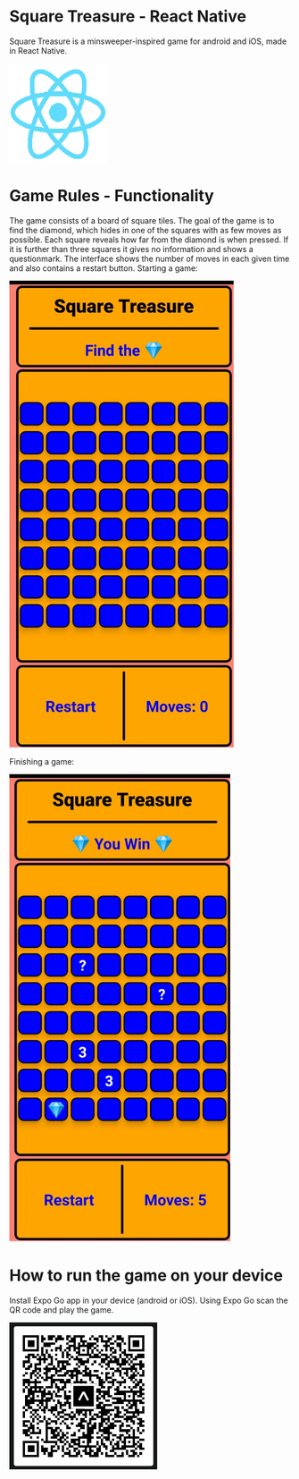 # Square Treasure - React Native
Square Treasure is a minsweeper-inspired game for android and iOS, made in React Native.

![react_native](<assets/rn.png>)

# Game Rules - Functionality
The game consists of a board of square tiles. The goal of the game is to find the diamond,
which hides in one of the squares with as few moves as possible. Each square reveals how
far from the diamond is when pressed. If it is further than three squares it gives no 
information and shows a questionmark. The interface shows the number of moves in each given
time and also contains a restart button.
Starting a game:

![board_empty](<assets/board-empty.png>)

Finishing a game:

![board_end](<assets/board-end.png>)

# How to run the game on your device
Install Expo Go app in your device (android or iOS). Using Expo Go scan the QR code and
play the game.

![board_end](<assets/square-treasure-qr.png>)
